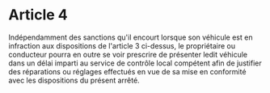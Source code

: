 # Article 4

Indépendamment des sanctions qu'il encourt lorsque son véhicule est en infraction aux dispositions de l'article 3 ci-dessus, le propriétaire ou conducteur pourra en outre se voir prescrire de présenter ledit véhicule dans un délai imparti au service de contrôle local compétent afin de justifier des réparations ou réglages effectués en vue de sa mise en conformité avec les dispositions du présent arrêté.
